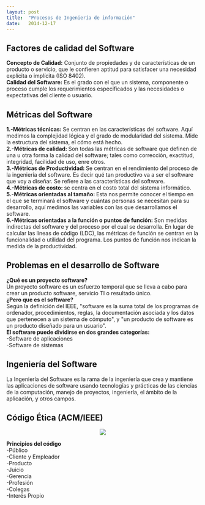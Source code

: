 ```yaml
---
layout: post
title:  "Procesos de Ingeniería de información"
date:   2014-12-17
---
```


<h2>Factores de calidad del Software</h2>
<p><b>Concepto de Calidad:</b> Conjunto de propiedades y de características de un producto o servicio, que le confieren aptitud para satisfacer una necesidad explícita o implícita (ISO 8402).<br>
<b>Calidad del Software:</b> Es el grado con el que un sistema, componente o proceso cumple los requerimientos especificados y las necesidades o expectativas del cliente o usuario.</p>
<h2>Métricas del Software</h2>
<p><b>1.-Métricas técnicas: </b>Se centran en las características del software. Aquí medimos la complejidad lógica y el grado de modularidad del sistema. Mide la estructura del sistema, el cómo está hecho.<br>
<b>2.-Métricas de calidad: </b> Son todas las métricas de software que definen de una u otra forma la calidad del software; tales como corrección, exactitud, integridad, facilidad de uso, enre otros.<br>
<b>3.-Métricas de Productividad: </b> Se centran en el rendimiento del proceso de la ingeniería del software. Es decir qué tan productivo va a ser el software que voy a diseñar. Se refiere a las características del software.<br>
<b>4.-Métricas de costo: </b> se centra en el costo total del sistema informático.<br>
<b>5.-Métricas orientadas al tamaño: </b> Esta nos permite conocer el tiempo en el que se terminará el software y cuántas personas se necesitan para su desarrollo, aquí medimos las variables con las que desarrollamos el software.<br>
<b>6.-Métricas orientadas a la función o puntos de función: </b>Son medidas indirectas del software y del proceso por el cual se desarrolla. En lugar de calcular las líneas de código (LDC), las métricas de función se centran en la funcionalidad o utilidad del programa. Los puntos de función nos indican la medida de la productividad.</p>
  <h2>Problemas en el desarrollo de Software</h2>
  <p><b>¿Qué es un proyecto software?</b><br>
Un proyecto software es un esfuerzo temporal que se lleva a cabo para crear un producto software, servicio TI o resultado único.<br>
<b>¿Pero que es el software?</b><br>
Según la definición del IEEE, "software es la suma total de los programas de ordenador, procedimientos, reglas, la documentación asociada y los datos que pertenecen a un sistema de cómputo", y "un producto de software es un producto diseñado para un usuario".<br>
<b>El software puede dividirse en dos grandes categorías:</b><br>
-Software de aplicaciones<br>
-Software de sistemas</p>
<h2>Ingeniería del Software</h2>
<p>La Ingeniería del Software es la rama de la ingeniería que crea y mantiene las aplicaciones de software usando tecnologías y prácticas de las ciencias de la computación, manejo de proyectos, ingeniería, el ámbito de la aplicación, y otros campos.</p>
<h2>Código Ética (ACM/IEEE)</h2>
<center><img src="https://d3cdtxx03omvla.cloudfront.net/22295585_1518654652784.jpg"></center>
 <p><b>Principios del código</b><br>
-Público<br>
-Cliente y Empleador<br>
-Producto<br>
-Juicio<br>
-Gerencia<br>
-Profesión<br>
-Colegas<br>
-Interés Propio</p>
